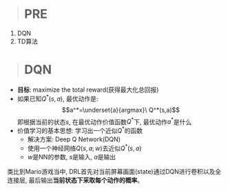 > # PRE
1. DQN
2. TD算法

> # DQN

- **目标**: maximize the total reward(获得最大化总回报)
- 如果已知$Q^*(s,a)$, 最优动作是:
    $$a^*=\underset{a}{argmax}\ Q^*(s,a)$$
    即根据当前的状态$s$, 在最优动作价值函数$Q^*$下, 最优动作$a^*$是什么
- 价值学习的基本思想: 学习出一个近似$Q^*$的函数
  - 解决方案: Deep Q Network(DQN)
  - 使用一个神经网络$Q(s,a;w)$去近似$Q^*(s,a)$
  - $w$是NN的参数, $s$是输入, $a$是输出

类比到Mario游戏当中, DRL首先对当前屏幕画面(state)通过DQN进行卷积以及全连接层, 最后输出**当前状态下采取每个动作的概率**。
